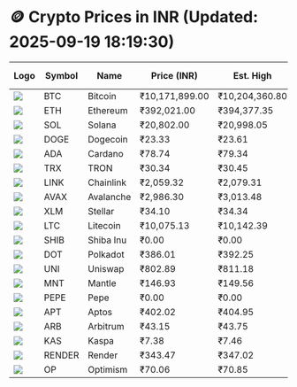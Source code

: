 # 🪙 Crypto Prices in INR (Updated: 2025-09-19 18:19:30)

| Logo | Symbol | Name       | Price (INR) | Est. High | Est. Low | Gross Profit | Fees | Net Profit | ROI % |
|------|--------|------------|-------------|-----------|----------|---------------|------|-------------|--------|
| ![](https://coin-images.coingecko.com/coins/images/1/large/bitcoin.png?1696501400) | BTC    | Bitcoin    | ₹10,171,899.00 | ₹10,204,360.80 | ₹10,139,437.20 | ₹640.31 | ₹200.00 | ₹440.31 | 0.44% |
| ![](https://coin-images.coingecko.com/coins/images/279/large/ethereum.png?1696501628) | ETH    | Ethereum   | ₹392,021.00 | ₹394,377.35 | ₹389,664.65 | ₹1,209.42 | ₹200.00 | ₹1,009.42 | 1.01% |
| ![](https://coin-images.coingecko.com/coins/images/4128/large/solana.png?1718769756) | SOL    | Solana     | ₹20,802.00 | ₹20,998.05 | ₹20,605.95 | ₹1,902.85 | ₹200.00 | ₹1,702.85 | 1.70% |
| ![](https://coin-images.coingecko.com/coins/images/5/large/dogecoin.png?1696501409) | DOGE   | Dogecoin   | ₹23.33 | ₹23.61 | ₹23.05 | ₹2,407.55 | ₹200.00 | ₹2,207.55 | 2.21% |
| ![](https://coin-images.coingecko.com/coins/images/975/large/cardano.png?1696502090) | ADA    | Cardano    | ₹78.74 | ₹79.34 | ₹78.14 | ₹1,539.57 | ₹200.00 | ₹1,339.57 | 1.34% |
| ![](https://coin-images.coingecko.com/coins/images/1094/large/tron-logo.png?1696502193) | TRX    | TRON       | ₹30.34 | ₹30.45 | ₹30.23 | ₹724.43 | ₹200.00 | ₹524.43 | 0.52% |
| ![](https://coin-images.coingecko.com/coins/images/877/large/chainlink-new-logo.png?1696502009) | LINK   | Chainlink  | ₹2,059.32 | ₹2,079.31 | ₹2,039.33 | ₹1,960.79 | ₹200.00 | ₹1,760.79 | 1.76% |
| ![](https://coin-images.coingecko.com/coins/images/12559/large/Avalanche_Circle_RedWhite_Trans.png?1696512369) | AVAX   | Avalanche  | ₹2,986.30 | ₹3,013.48 | ₹2,959.12 | ₹1,837.13 | ₹200.00 | ₹1,637.13 | 1.64% |
| ![](https://coin-images.coingecko.com/coins/images/100/large/fmpFRHHQ_400x400.jpg?1735231350) | XLM    | Stellar    | ₹34.10 | ₹34.34 | ₹33.86 | ₹1,444.37 | ₹200.00 | ₹1,244.37 | 1.24% |
| ![](https://coin-images.coingecko.com/coins/images/2/large/litecoin.png?1696501400) | LTC    | Litecoin   | ₹10,075.13 | ₹10,142.39 | ₹10,007.87 | ₹1,344.11 | ₹200.00 | ₹1,144.11 | 1.14% |
| ![](https://coin-images.coingecko.com/coins/images/11939/large/shiba.png?1696511800) | SHIB   | Shiba Inu  | ₹0.00 | ₹0.00 | ₹0.00 | ₹1,710.71 | ₹200.00 | ₹1,510.71 | 1.51% |
| ![](https://coin-images.coingecko.com/coins/images/12171/large/polkadot.png?1696512008) | DOT    | Polkadot   | ₹386.01 | ₹392.25 | ₹379.77 | ₹3,288.61 | ₹200.00 | ₹3,088.61 | 3.09% |
| ![](https://coin-images.coingecko.com/coins/images/12504/large/uniswap-logo.png?1720676669) | UNI    | Uniswap    | ₹802.89 | ₹811.18 | ₹794.60 | ₹2,087.86 | ₹200.00 | ₹1,887.86 | 1.89% |
| ![](https://coin-images.coingecko.com/coins/images/30980/large/Mantle-Logo-mark.png?1739213200) | MNT    | Mantle     | ₹146.93 | ₹149.56 | ₹144.30 | ₹3,650.83 | ₹200.00 | ₹3,450.83 | 3.45% |
| ![](https://coin-images.coingecko.com/coins/images/29850/large/pepe-token.jpeg?1696528776) | PEPE   | Pepe       | ₹0.00 | ₹0.00 | ₹0.00 | ₹2,381.05 | ₹200.00 | ₹2,181.05 | 2.18% |
| ![](https://coin-images.coingecko.com/coins/images/26455/large/aptos_round.png?1696525528) | APT    | Aptos      | ₹402.02 | ₹404.95 | ₹399.09 | ₹1,468.09 | ₹200.00 | ₹1,268.09 | 1.27% |
| ![](https://coin-images.coingecko.com/coins/images/16547/large/arb.jpg?1721358242) | ARB    | Arbitrum   | ₹43.15 | ₹43.75 | ₹42.55 | ₹2,798.76 | ₹200.00 | ₹2,598.76 | 2.60% |
| ![](https://coin-images.coingecko.com/coins/images/25751/large/kaspa-icon-exchanges.png?1696524837) | KAS    | Kaspa      | ₹7.38 | ₹7.46 | ₹7.30 | ₹2,053.39 | ₹200.00 | ₹1,853.39 | 1.85% |
| ![](https://coin-images.coingecko.com/coins/images/11636/large/rndr.png?1696511529) | RENDER | Render     | ₹343.47 | ₹347.02 | ₹339.92 | ₹2,086.35 | ₹200.00 | ₹1,886.35 | 1.89% |
| ![](https://coin-images.coingecko.com/coins/images/25244/large/Optimism.png?1696524385) | OP     | Optimism   | ₹70.06 | ₹70.85 | ₹69.27 | ₹2,269.25 | ₹200.00 | ₹2,069.25 | 2.07% |
